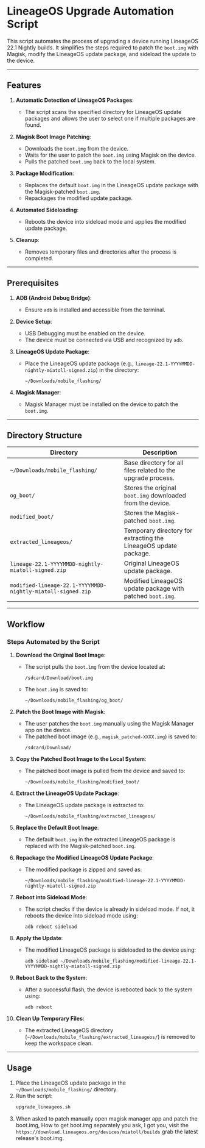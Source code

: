 # LineageOS Upgrade Automation Script

This script automates the process of upgrading a device running LineageOS 22.1 Nightly builds. It simplifies the steps required to patch the `boot.img` with Magisk, modify the LineageOS update package, and sideload the update to the device.

---

## Features

1. **Automatic Detection of LineageOS Packages**:
   - The script scans the specified directory for LineageOS update packages and allows the user to select one if multiple packages are found.

2. **Magisk Boot Image Patching**:
   - Downloads the `boot.img` from the device.
   - Waits for the user to patch the `boot.img` using Magisk on the device.
   - Pulls the patched `boot.img` back to the local system.

3. **Package Modification**:
   - Replaces the default `boot.img` in the LineageOS update package with the Magisk-patched `boot.img`.
   - Repackages the modified update package.

4. **Automated Sideloading**:
   - Reboots the device into sideload mode and applies the modified update package.

5. **Cleanup**:
   - Removes temporary files and directories after the process is completed.

---

## Prerequisites

1. **ADB (Android Debug Bridge)**:
   - Ensure `adb` is installed and accessible from the terminal.

2. **Device Setup**:
   - USB Debugging must be enabled on the device.
   - The device must be connected via USB and recognized by `adb`.

3. **LineageOS Update Package**:
   - Place the LineageOS update package (e.g., `lineage-22.1-YYYYMMDD-nightly-miatoll-signed.zip`) in the directory:
     ```
     ~/Downloads/mobile_flashing/
     ```

4. **Magisk Manager**:
   - Magisk Manager must be installed on the device to patch the `boot.img`.

---

## Directory Structure

| Directory                          | Description                                                                 |
|------------------------------------|-----------------------------------------------------------------------------|
| `~/Downloads/mobile_flashing/`     | Base directory for all files related to the upgrade process.                |
| `og_boot/`                         | Stores the original `boot.img` downloaded from the device.                  |
| `modified_boot/`                   | Stores the Magisk-patched `boot.img`.                                       |
| `extracted_lineageos/`             | Temporary directory for extracting the LineageOS update package.            |
| `lineage-22.1-YYYYMMDD-nightly-miatoll-signed.zip` | Original LineageOS update package.                              |
| `modified-lineage-22.1-YYYYMMDD-nightly-miatoll-signed.zip` | Modified LineageOS update package with patched `boot.img`. |

---

## Workflow

### Steps Automated by the Script

1. **Download the Original Boot Image**:
   - The script pulls the `boot.img` from the device located at:
     ```
     /sdcard/Download/boot.img
     ```
   - The `boot.img` is saved to:
     ```
     ~/Downloads/mobile_flashing/og_boot/
     ```

2. **Patch the Boot Image with Magisk**:
   - The user patches the `boot.img` manually using the Magisk Manager app on the device.
   - The patched boot image (e.g., `magisk_patched-XXXX.img`) is saved to:
     ```
     /sdcard/Download/
     ```

3. **Copy the Patched Boot Image to the Local System**:
   - The patched boot image is pulled from the device and saved to:
     ```
     ~/Downloads/mobile_flashing/modified_boot/
     ```

4. **Extract the LineageOS Update Package**:
   - The LineageOS update package is extracted to:
     ```
     ~/Downloads/mobile_flashing/extracted_lineageos/
     ```

5. **Replace the Default Boot Image**:
   - The default `boot.img` in the extracted LineageOS package is replaced with the Magisk-patched `boot.img`.

6. **Repackage the Modified LineageOS Update Package**:
   - The modified package is zipped and saved as:
     ```
     ~/Downloads/mobile_flashing/modified-lineage-22.1-YYYYMMDD-nightly-miatoll-signed.zip
     ```

7. **Reboot into Sideload Mode**:
   - The script checks if the device is already in sideload mode. If not, it reboots the device into sideload mode using:
     ```
     adb reboot sideload
     ```

8. **Apply the Update**:
   - The modified LineageOS package is sideloaded to the device using:
     ```
     adb sideload ~/Downloads/mobile_flashing/modified-lineage-22.1-YYYYMMDD-nightly-miatoll-signed.zip
     ```

9. **Reboot Back to the System**:
   - After a successful flash, the device is rebooted back to the system using:
     ```
     adb reboot
     ```

10. **Clean Up Temporary Files**:
    - The extracted LineageOS directory (`~/Downloads/mobile_flashing/extracted_lineageos/`) is removed to keep the workspace clean.

---

## Usage

1. Place the LineageOS update package in the `~/Downloads/mobile_flashing/` directory.
2. Run the script:
   ```bash
   upgrade_lineageos.sh
   ```
3. When asked to patch manually open magisk manager app and patch the boot.img, How to get boot.img separately you ask, I got you, visit the `https://download.lineageos.org/devices/miatoll/builds`  grab the latest release's boot.img.
